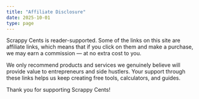 ```yaml
---
title: "Affiliate Disclosure"
date: 2025-10-01
type: page
---
```


Scrappy Cents is reader-supported. Some of the links on this site are affiliate links, which means that if you click on them and make a purchase, we may earn a commission — at no extra cost to you.

We only recommend products and services we genuinely believe will provide value to entrepreneurs and side hustlers. Your support through these links helps us keep creating free tools, calculators, and guides.

Thank you for supporting Scrappy Cents!